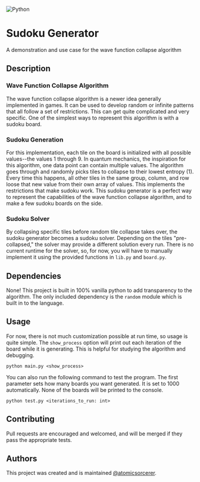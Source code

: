 ![Python](https://img.shields.io/badge/python-3670A0?style=for-the-badge&logo=python&logoColor=ffdd54)
# Sudoku Generator
A demonstration and use case for the wave function collapse algorithm
## Description
### Wave Function Collapse Algorithm
The wave function collapse algorithm is a newer idea generally implemented in games. It can be used to develop random or infinite patterns that all follow a set of restrictions. This can get quite complicated and very specific. One of the simplest ways to represent this algorithm is with a sudoku board. 
### Sudoku Generation
For this implementation, each tile on the board is initialized with all possible values--the values 1 through 9. In quantum mechanics, the inspiration for this algorithm, one data point can contain multiple values. The algorithm goes through and randomly picks tiles to collapse to their lowest entropy (1). Every time this happens, all other tiles in the same group, column, and row loose that new value from their own array of values. This implements the restrictions that make sudoku work. This sudoku generator is a perfect way to represent the capabilities of the wave function collapse algorithm, and to make a few sudoku boards on the side.
### Sudoku Solver
By collapsing specific tiles before random tile collapse takes over, the sudoku generator becomes a sudoku solver. Depending on the tiles "pre-collapsed," the solver may provide a different solution every run. There is no current runtime for the solver, so, for now, you will have to manually implement it using the provided functions in `lib.py` and `board.py`.
## Dependencies
None! This project is built in 100% vanilla python to add transparency to the algorithm. The only included dependency is the `random` module which is built in to the language.
## Usage
For now, there is not much customization possible at run time, so usage is quite simple. The `show_process` option will print out each iteration of the board while it is generating. This is helpful for studying the algorithm and debugging.
```commandline
python main.py <show_process>
```
You can also run the following command to test the program. The first parameter sets how many boards you want generated. It is set to 1000 automatically. None of the boards will be printed to the console.
```commandline
python test.py <iterations_to_run: int>
```
## Contributing
Pull requests are encouraged and welcomed, and will be merged if they pass the appropriate tests.
## Authors
This project was created and is maintained [@atomicsorcerer](https://github.com/atomicsorcerer).